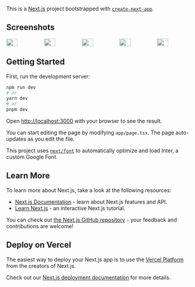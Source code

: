 This is a [Next.js](https://nextjs.org/) project bootstrapped with [`create-next-app`](https://github.com/vercel/next.js/tree/canary/packages/create-next-app).

## Screenshots

<div style="display: flex; flex-direction: 'row';">
<img src="./public/profile/Screenshot 2023-09-09 at 05-38-31 WEBTOON CANVAS - Free Self-Publishing Platform.png" width=30%>
<img src="./public/profile/Screenshot 2023-09-16 at 13-47-31 ToonMania A Webtoon Viewer.png" width=30%>
<img src="./public/profile/Screenshot 2023-09-16 at 13-46-54 ToonMania A Webtoon Viewer.png" width=30%>
<img src="./public/profile/Screenshot 2023-09-09 at 05-39-01 WEBTOON CANVAS - Free Self-Publishing Platform.png" width=30%>
<img src="./public/profile/Screenshot 2023-09-09 at 05-38-31 WEBTOON CANVAS - Free Self-Publishing Platform.png" width=30%>

</div>

## Getting Started

First, run the development server:

```bash
npm run dev
# or
yarn dev
# or
pnpm dev
```

Open [http://localhost:3000](http://localhost:3000) with your browser to see the result.

You can start editing the page by modifying `app/page.tsx`. The page auto-updates as you edit the file.

This project uses [`next/font`](https://nextjs.org/docs/basic-features/font-optimization) to automatically optimize and load Inter, a custom Google Font.

## Learn More

To learn more about Next.js, take a look at the following resources:

- [Next.js Documentation](https://nextjs.org/docs) - learn about Next.js features and API.
- [Learn Next.js](https://nextjs.org/learn) - an interactive Next.js tutorial.

You can check out [the Next.js GitHub repository](https://github.com/vercel/next.js/) - your feedback and contributions are welcome!

## Deploy on Vercel

The easiest way to deploy your Next.js app is to use the [Vercel Platform](https://vercel.com/new?utm_medium=default-template&filter=next.js&utm_source=create-next-app&utm_campaign=create-next-app-readme) from the creators of Next.js.

Check out our [Next.js deployment documentation](https://nextjs.org/docs/deployment) for more details.
